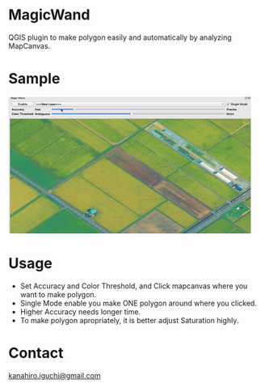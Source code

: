 # MagicWand
QGIS plugin to make polygon easily and automatically by analyzing MapCanvas.

# Sample
![QGIS/MagicWand](./img/sample.gif)

# Usage
- Set Accuracy and Color Threshold, and Click mapcanvas where you want to make polygon.
- Single Mode enable you make ONE polygon around where you clicked.
- Higher Accuracy needs longer time.
- To make polygon apropriately, it is better adjust Saturation highly.

# Contact
kanahiro.iguchi@gmail.com
